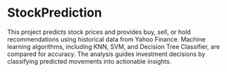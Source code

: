 # StockPrediction
This project predicts stock prices and provides buy, sell, or hold recommendations using historical data from Yahoo Finance. Machine learning algorithms, including KNN, SVM, and Decision Tree Classifier, are compared for accuracy. The analysis guides investment decisions by classifying predicted movements into actionable insights.
